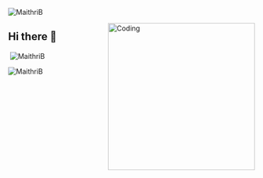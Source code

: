 <p align="left"> <img src="https://komarev.com/ghpvc/?username=MaithriB&label=Profile%20views&color=129e00&style=plastic" alt="MaithriB" /> </p>
<img align="right" alt="Coding" width="300" src="https://resultpediabd.com/wp-content/uploads/2019/08/me.gif">

<h2> Hi there 👋 </h2>




<!--<p><img align="left" src="https://github-readme-stats.vercel.app/api/top-langs?username=MaithriB&show_icons=true&locale=en&layout=compact" alt="MaithriB" /></p> -->

<p>&nbsp;<img align="center" src="https://github-readme-stats.vercel.app/api?username=MaithriB&show_icons=true&locale=en" alt="MaithriB" /></p>

<p><img align="center" src="https://github-readme-streak-stats.herokuapp.com/?user=MaithriB&" alt="MaithriB" /></p>
